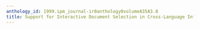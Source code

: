 ```yaml
---
anthology_id: 1999.ipm_journal-ir0anthology0volumeA35A3.8
title: Support for Interactive Document Selection in Cross-Language Information Retrieval
---
```

